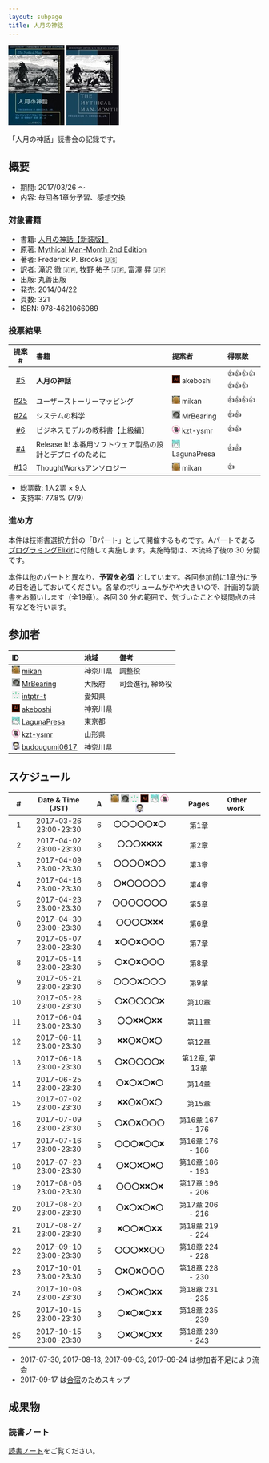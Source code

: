 ```yaml
---
layout: subpage
title: 人月の神話
---
```


[![人月の神話【新装版】](/images/cover-manmonth.jpg)](https://www.amazon.co.jp/dp/4621066080)
[![Mythical Man-Month 2nd Edition](/images/cover-manmonth-en.jpg)](http://www.informit.com/store/mythical-man-month-essays-on-software-engineering-anniversary-9780201835953)

「人月の神話」読書会の記録です。

## 概要

* 期間: 2017/03/26 ～
* 内容: 毎回各1章分予習、感想交換

### 対象書籍

* 書籍: [人月の神話【新装版】](https://www.amazon.co.jp/dp/4621066080)
* 原著: [Mythical Man-Month 2nd Edition](http://www.informit.com/store/mythical-man-month-essays-on-software-engineering-anniversary-9780201835953)
* 著者: Frederick P. Brooks :us:
* 訳者:  滝沢 徹 :jp:, 牧野 祐子 :jp:, 富澤 昇 :jp:
* 出版: 丸善出版
* 発売: 2014/04/22
* 頁数: 321
* ISBN: 978-4621066089

### 投票結果

| 提案 #                                                  | 書籍                                                   | 提案者                                            | 得票数                      |
|:-------------------------------------------------------:|:------------------------------------------------------|:--------------------------------------------------|:---------------------------|
| [#5](https://github.com/aosn/aosn.github.io/issues/5)   | **人月の神話**                                         | ![](/images/users/akeboshi_16.png) akeboshi       |:+1::+1::+1::+1::+1::+1::+1:|
| [#25](https://github.com/aosn/aosn.github.io/issues/25) | ユーザーストーリーマッピング                             | ![](/images/users/mikan_16.png) mikan             |:+1::+1::+1::+1:            |
| [#24](https://github.com/aosn/aosn.github.io/issues/24) | システムの科学                                          | ![](/images/users/MrBearing_16.png) MrBearing     |:+1::+1:                   |
| [#6](https://github.com/aosn/aosn.github.io/issues/6)   | ビジネスモデルの教科書【上級編】                          | ![](/images/users/kzt-ysmr_16.png) kzt-ysmr       |:+1::+1:                   |
| [#4](https://github.com/aosn/aosn.github.io/issues/4)   | Release It! 本番用ソフトウェア製品の設計とデプロイのために | ![](/images/users/LagunaPresa_16.png) LagunaPresa |:+1::+1:                   |
| [#13](https://github.com/aosn/aosn.github.io/issues/13) | ThoughtWorksアンソロジー                                | ![](/images/users/mikan_16.png) mikan             |:+1:                       |

* 総票数: 1人2票 × 9人
* 支持率: 77.8% (7/9)

### 進め方

本件は技術書選択方針の「Bパート」として開催するものです。Aパートである[プログラミングElixir](../10-elixir)に付随して実施します。実施時間は、本流終了後の 30 分間です。

本件は他のパートと異なり、**予習を必須** としています。各回参加前に1章分に予め目を通しておいてください。各章のボリュームがやや大きいので、計画的な読書をお願いします（全19章）。各回 30 分の範囲で、気づいたことや疑問点の共有などを行います。

## 参加者

| ID                                                                                        | 地域     | 備考           |
|:------------------------------------------------------------------------------------------|:---------|:---------------|
| ![](/images/users/mikan_16.png) [mikan](https://github.com/mikan)                         | 神奈川県 | 調整役          |
| ![](/images/users/MrBearing_16.png) [MrBearing](https://github.com/MrBearing)             | 大阪府   | 司会進行, 締め役 |
| ![](/images/users/intptr-t_16.png) [intptr-t](https://github.com/intptr-t)                | 愛知県   | 　              |
| ![](/images/users/akeboshi_16.png) [akeboshi](https://github.com/akeboshi)                | 神奈川県 |                 |
| ![](/images/users/LagunaPresa_16.png) [LagunaPresa](https://github.com/LagunaPresa)       | 東京都   | 　              |
| ![](/images/users/kzt-ysmr_16.png) [kzt-ysmr](https://github.com/kzt-ysmr)                | 山形県   | 　              |
| ![](/images/users/budougumi0617_16.png) [budougumi0617](https://github.com/budougumi0617) | 神奈川県 |                 |

## スケジュール

| # | Date & Time (JST) | A | ![](/images/users/mikan_16.png) ![](/images/users/MrBearing_16.png) ![](/images/users/intptr-t_16.png) ![](/images/users/akeboshi_16.png) ![](/images/users/LagunaPresa_16.png) ![](/images/users/kzt-ysmr_16.png) ![](/images/users/budougumi0617_16.png) | Pages | Other work |
|---:|:----------------------:|:-:|:---------------------:|:-----------------:|:-----------------------|
|  1 | 2017-03-26 23:00-23:30 | 6 | :o::o::o::o::o::x::o: | 第1章              |                        |
|  2 | 2017-04-02 23:00-23:30 | 3 | :o::o::o::x::x::x::x: | 第2章              |                        |
|  3 | 2017-04-09 23:00-23:30 | 5 | :o::o::o::o::x::o::o: | 第3章              |                        |
|  4 | 2017-04-16 23:00-23:30 | 6 | :o::x::o::o::o::o::o: | 第4章              |                        |
|  5 | 2017-04-23 23:00-23:30 | 7 | :o::o::o::o::o::o::o: | 第5章              |                        |
|  6 | 2017-04-30 23:00-23:30 | 4 | :o::o::o::o::x::x::x: | 第6章              |                        |
|  7 | 2017-05-07 23:00-23:30 | 4 | :x::o::o::x::o::o::o: | 第7章              |                        |
|  8 | 2017-05-14 23:00-23:30 | 5 | :o::x::o::x::o::o::o: | 第8章              |                        |
|  9 | 2017-05-21 23:00-23:30 | 6 | :o::o::o::x::o::o::o: | 第9章              |                        |
| 10 | 2017-05-28 23:00-23:30 | 5 | :o::x::o::o::o::o::x: | 第10章             |                        |
| 11 | 2017-06-04 23:00-23:30 | 3 | :o::o::x::x::o::x::x: | 第11章             |                        |
| 12 | 2017-06-11 23:00-23:30 | 3 | :x::x::o::x::o::x::o: | 第12章             |                        |
| 13 | 2017-06-18 23:00-23:30 | 5 | :o::x::o::o::o::o::x: | 第12章, 第13章     |                        |
| 14 | 2017-06-25 23:00-23:30 | 4 | :o::x::o::x::o::x::o: | 第14章             |                        |
| 15 | 2017-07-02 23:00-23:30 | 3 | :x::x::o::x::o::x::o: | 第15章             |                        |
| 16 | 2017-07-09 23:00-23:30 | 5 | :o::x::o::x::o::o::o: | 第16章 167 - 176   |                        |
| 17 | 2017-07-16 23:00-23:30 | 5 | :o::o::o::x::o::o::x: | 第16章 176 - 186   |                        |
| 18 | 2017-07-23 23:00-23:30 | 4 | :o::x::o::x::o::x::o: | 第16章 186 - 193   |                        |
| 19 | 2017-08-06 23:00-23:30 | 4 | :o::o::o::x::x::o::x: | 第17章 196 - 206   |                        |
| 20 | 2017-08-20 23:00-23:30 | 4 | :o::x::o::x::o::x::o: | 第17章 206 - 216   |                        |
| 21 | 2017-08-27 23:00-23:30 | 3 | :x::o::o::x::o::x::x: | 第18章 219 - 224   |                        |
| 22 | 2017-09-10 23:00-23:30 | 5 | :o::o::o::x::x::o::o: | 第18章 224 - 228   |                        |
| 23 | 2017-10-01 23:00-23:30 | 5 | :o::x::o::x::o::o::o: | 第18章 228 - 230   |                        |
| 24 | 2017-10-08 23:00-23:30 | 3 | :o::x::o::x::o::x::x: | 第18章 231 - 235   |                        |
| 25 | 2017-10-15 23:00-23:30 | 3 | :o::x::o::x::o::x::x: | 第18章 235 - 239   |                        |
| 25 | 2017-10-15 23:00-23:30 | 3 | :o::x::o::x::o::x::x: | 第18章 239 - 243   |                        |

* 2017-07-30, 2017-08-13, 2017-09-03, 2017-09-24 は参加者不足により流会
* 2017-09-17 は[合宿](/event/6-0916camp)のためスキップ

## 成果物

### 読書ノート

[読書ノート](/note/11-manmonth)をご覧ください。
